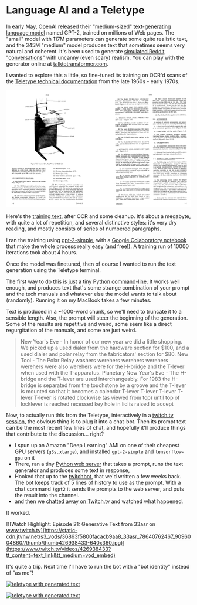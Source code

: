 # Language AI and a Teletype

In early May, [OpenAI](https://openai.com/) released their "medium-sized" [text-generating language model](https://openai.com/blog/better-language-models/) named GPT-2, trained on millions of Web pages.
The "small" model with 117M parameters can generate some quite realistic text, and the 345M "medium" model produces text that sometimes seems very natural and coherent.
It's been used to generate [simulated Reddit "conversations"](https://www.reddit.com/r/slatestarcodex/comments/bo26lv/simulated_culture_war_roundup_thread_using_gpt2/) with uncanny (even scary) realism.
You can play with the generator online at [talktotransformer.com](https://talktotransformer.com).

I wanted to explore this a little, so fine-tuned its training on OCR'd scans of the [Teletype technical documentation](https://github.com/hughpyle/ASR33/tree/master/doc) from the late 1960s - early 1970s.

[![technical bulletin 273B](../pix/bulletin_273b.png)](https://archive.org/details/bitsavers_teletype2763_23812591/page/n11)

Here's the [training text](https://raw.githubusercontent.com/hughpyle/ASR33/master/gpt2/training.txt), after OCR and some cleanup.
It's about a megabyte, with quite a lot of repetition, and several distinctive styles: it's very dry reading, and mostly consists of
series of numbered paragraphs.

I ran the training using [gpt-2-simple](https://github.com/minimaxir/gpt-2-simple), with 
a [Google Colaboratory notebook](https://colab.research.google.com/drive/1VLG8e7YSEwypxU-noRNhsv5dW4NfTGce)
that make the whole process really easy (and free!).  A training run of 10000 iterations took about 4 hours.


Once the model was finetuned, then of course I wanted to run the text generation using the Teletype terminal.

The first way to do this is just a tiny [Python command-line](https://github.com/hughpyle/ASR33/blob/master/gpt2/gen.py).
It works well enough, and produces text that's some strange combination of your prompt and the tech manuals and
whatever else the model wants to talk about (randomly).  Running it on my MacBook takes a few minutes.

Text is produced in a ~1000-word chunk, so we'll need to truncate it to a sensible length.  Also, the prompt will steer the beginning of the generation.
Some of the results are repetitive and weird, some seem like a direct regurgitation of the manuals, and some are just weird.

> New Year's Eve - In honor of our new year we did a little shopping. We picked up a used dialer from the hardware section for $100, and a used dialer and polar relay from the fabricators' section for $80.
> New Tool - The Polar Relay washers werehers werehers werehers werehers were also werehers were for the H-bridge and the T-lever when used with the T-apparatus. 
> Planetary New Year's Eve - The H-bridge and the T-lever are used interchangeably. For 1983 the H-bridge is separated from the touchstone by a groove and the T-lever is mounted so that it becomes a calendar T-lever T-lever T-lever T-lever T-lever is rotated clockwise (as viewed from top) until top of locklever is reached recessed key hole in lid is raised to accept


Now, to actually run this from the Teletype, interactively in a [twitch.tv session](https://twitch.tv/33asr), the obvious thing is to plug it into a chat-bot.  Then its prompt text can be the most recent few lines of chat,
and hopefully it'll produce things that contribute to the discussion... right?

* I spun up an Amazon "Deep Learning" AMI on one of their cheapest GPU servers (`g3s.xlarge`), and installed `gpt-2-simple` and `tensorflow-gpu` on it
* There, ran a tiny [Python web server](https://github.com/hughpyle/ASR33/blob/master/gpt2/web.py) that takes a prompt, runs the text generator and produces some text in response,
* Hooked that up to the [twitchbot](https://github.com/hughpyle/ASR33/blob/master/bin/twitchbot), that we'd written a few weeks back.  The bot keeps track of 5 lines of history to use as the prompt.  With a chat command `!gpt2` it sends the prompts to the web server, and puts the result into the channel.
* and then we [chatted away on Twitch.tv](https://www.twitch.tv/videos/426617997) and watched what happened.

It worked.

[![Watch Highlight: Episode 21: Generative Text from 33asr on www.twitch.tv](https://static-cdn.jtvnw.net/s3_vods/36863f5800facacb9aa8_33asr_78640762467_9096004860//thumb/thumb426938433-640x360.jpg)](https://www.twitch.tv/videos/426938433?tt_content=text_link&tt_medium=vod_embed)

It's quite a trip.  Next time I'll have to run the bot with a "bot identity" instead of "as me"!

[![teletype with generated text](https://pbs.twimg.com/media/D64HeJIWkAIuiaq.jpg)](https://twitter.com/33asr/status/1129848776657723393)

[![teletype with generated text](https://pbs.twimg.com/media/D64QvkcWwAE2lDW.jpg)](https://twitter.com/33asr/status/1129858972419330049) 